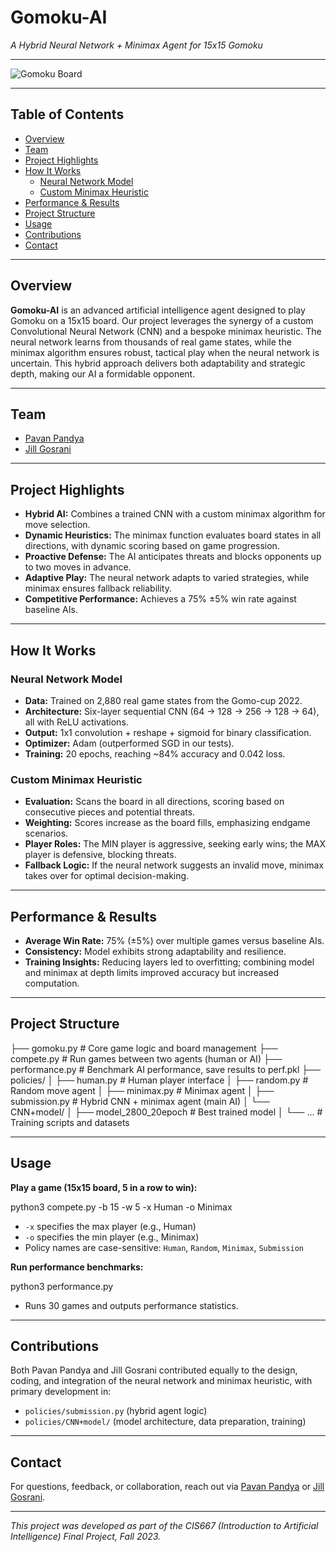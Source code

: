 # Gomoku-AI  
*A Hybrid Neural Network + Minimax Agent for 15x15 Gomoku*

---

![Gomoku Board](https://upload.wikimedia.org/wikipedia/commons/3/3f/Gomoku_board_example.png)

---

## Table of Contents

- [Overview](#overview)
- [Team](#team)
- [Project Highlights](#project-highlights)
- [How It Works](#how-it-works)
  - [Neural Network Model](#neural-network-model)
  - [Custom Minimax Heuristic](#custom-minimax-heuristic)
- [Performance & Results](#performance--results)
- [Project Structure](#project-structure)
- [Usage](#usage)
- [Contributions](#contributions)
- [Contact](#contact)

---

## Overview

**Gomoku-AI** is an advanced artificial intelligence agent designed to play Gomoku on a 15x15 board. Our project leverages the synergy of a custom Convolutional Neural Network (CNN) and a bespoke minimax heuristic. The neural network learns from thousands of real game states, while the minimax algorithm ensures robust, tactical play when the neural network is uncertain. This hybrid approach delivers both adaptability and strategic depth, making our AI a formidable opponent.

---

## Team

- [Pavan Pandya](https://github.com/Pavan-Pandya1)
- [Jill Gosrani](https://github.com/jill-gosrani)

---

## Project Highlights

- **Hybrid AI:** Combines a trained CNN with a custom minimax algorithm for move selection.
- **Dynamic Heuristics:** The minimax function evaluates board states in all directions, with dynamic scoring based on game progression.
- **Proactive Defense:** The AI anticipates threats and blocks opponents up to two moves in advance.
- **Adaptive Play:** The neural network adapts to varied strategies, while minimax ensures fallback reliability.
- **Competitive Performance:** Achieves a 75% ±5% win rate against baseline AIs.

---

## How It Works

### Neural Network Model

- **Data:** Trained on 2,880 real game states from the Gomo-cup 2022.
- **Architecture:** Six-layer sequential CNN (64 → 128 → 256 → 128 → 64), all with ReLU activations.
- **Output:** 1x1 convolution + reshape + sigmoid for binary classification.
- **Optimizer:** Adam (outperformed SGD in our tests).
- **Training:** 20 epochs, reaching ~84% accuracy and 0.042 loss.

### Custom Minimax Heuristic

- **Evaluation:** Scans the board in all directions, scoring based on consecutive pieces and potential threats.
- **Weighting:** Scores increase as the board fills, emphasizing endgame scenarios.
- **Player Roles:** The MIN player is aggressive, seeking early wins; the MAX player is defensive, blocking threats.
- **Fallback Logic:** If the neural network suggests an invalid move, minimax takes over for optimal decision-making.

---

## Performance & Results

- **Average Win Rate:** 75% (±5%) over multiple games versus baseline AIs.
- **Consistency:** Model exhibits strong adaptability and resilience.
- **Training Insights:** Reducing layers led to overfitting; combining model and minimax at depth limits improved accuracy but increased computation.

---

## Project Structure


├── gomoku.py # Core game logic and board management
├── compete.py # Run games between two agents (human or AI)
├── performance.py # Benchmark AI performance, save results to perf.pkl
├── policies/
│ ├── human.py # Human player interface
│ ├── random.py # Random move agent
│ ├── minimax.py # Minimax agent
│ ├── submission.py # Hybrid CNN + minimax agent (main AI)
│ └── CNN+model/
│ ├── model_2800_20epoch # Best trained model
│ └── ... # Training scripts and datasets

---

## Usage

**Play a game (15x15 board, 5 in a row to win):**

python3 compete.py -b 15 -w 5 -x Human -o Minimax

- `-x` specifies the max player (e.g., Human)
- `-o` specifies the min player (e.g., Minimax)
- Policy names are case-sensitive: `Human`, `Random`, `Minimax`, `Submission`

**Run performance benchmarks:**

python3 performance.py

- Runs 30 games and outputs performance statistics.

---

## Contributions

Both Pavan Pandya and Jill Gosrani contributed equally to the design, coding, and integration of the neural network and minimax heuristic, with primary development in:

- `policies/submission.py` (hybrid agent logic)
- `policies/CNN+model/` (model architecture, data preparation, training)

---

## Contact

For questions, feedback, or collaboration, reach out via [Pavan Pandya](https://www.linkedin.com/in/pavan-pandya/) or [Jill Gosrani](https://www.linkedin.com/in/jill-gosrani/).

---

*This project was developed as part of the CIS667 (Introduction to Artificial Intelligence) Final Project, Fall 2023.*


